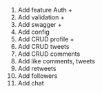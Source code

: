 1. Add feature Auth +
1. Add validation   +
2. Add swagger +
3. Add config
4. Add CRUD profile +
5. Add CRUD tweets
6. Add CRUD comments
7. Add like comments, tweets
8. Add retweets
9. Add followers
10. Add chat
